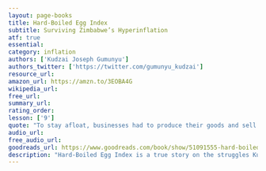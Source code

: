 ```yaml
---
layout: page-books
title: Hard-Boiled Egg Index
subtitle: Surviving Zimbabwe’s Hyperinflation
atf: true
essential: 
category: inflation
authors: ['Kudzai Joseph Gumunyu']
authors_twitter: ['https://twitter.com/gumunyu_kudzai']
resource_url: 
amazon_url: https://amzn.to/3EOBA4G
wikipedia_url: 
free_url: 
summary_url: 
rating_order: 
lesson: ['9']
quote: "To stay afloat, businesses had to produce their goods and sell them unofficially at the underground market. To buy these goods, you had to know someone, and transactions were strictly cash, Zimbabwean or US dollars. US dollar payments were illegal, however, so transactions had to be with someone you knew very well; otherwise, you would be a victim of forceconomics, as the intelligence operatives were quick to arrest anyone breaking this directive."
audio_url: 
free_audio_url: 
goodreads_url: https://www.goodreads.com/book/show/51091555-hard-boiled-egg-index
description: "Hard-Boiled Egg Index is a true story on the struggles Kudzai Gumunyu and most Zimbabweans went through during the record- and heart-breaking hyper-inflationary period in Zimbabwe. Though saddening, the story is told in a humorous and vivid way detailing how Kudzai had to adjust to the effects of economic meltdown. Zimbabwe's inflation rate reached a mind-boggling 89.7 sextillion percent by 2008 and US$1 was worth 3 nonillion Zimbabwean dollars had the Central Bank not debased the currency three times with twenty-five zeros. The ZWD100 trillion became the highest denomination on the planet. Before the crazily denominated notes, money was being carried in wheelbarrows and grain bags and the purchased item in your hand due to rapid loss of value. Every day became a struggle from shortages of foodstuffs, collapse of services, bank queues, as well a salary that could not keep up with inflation. The writer also gives the life and economic lessons learned, which can be useful to other countries navigating similar economic minefields."
---
```

